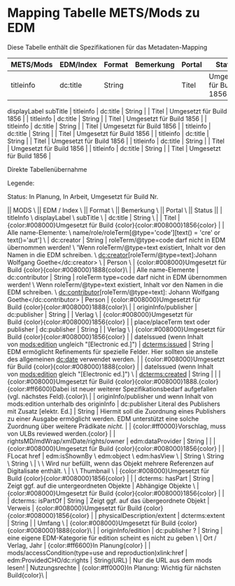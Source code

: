 # Mapping Tabelle METS/Mods zu EDM

Diese Tabelle enthält die Spezifikationen für das Metadaten-Mapping


| METS/Mods | EDM/Index | Format | Bemerkung | Portal | Status |
| --------- | --------- | ------ | --------- | ------ | ------ |
| titleinfo | dc:title  | String |           | Titel  | Umgesetzt für Build 1856 | 
  displayLabel
  subTitle
| titleinfo | dc:title  | String |           | Titel  | Umgesetzt für Build 1856 | 
| titleinfo | dc:title  | String |           | Titel  | Umgesetzt für Build 1856 | 
| titleinfo | dc:title  | String |           | Titel  | Umgesetzt für Build 1856 | 
| titleinfo | dc:title  | String |           | Titel  | Umgesetzt für Build 1856 | 
| titleinfo | dc:title  | String |           | Titel  | Umgesetzt für Build 1856 | 
| titleinfo | dc:title  | String |           | Titel  | Umgesetzt für Build 1856 | 
| titleinfo | dc:title  | String |           | Titel  | Umgesetzt für Build 1856 | 



Direkte Tabellenübernahme

Legende:

Status: In Planung, In Arbeit, Umgesetzt für Build Nr.

|| MODS \\ || EDM / Index \\ || Format \\ || Bemerkung \\ || Portal \\ || Status ||
| titleInfo \\
displayLabel \\
subTitle \\ | dc:title | String \\ | | Titel | {color:#008000}Umgesetzt für Build&nbsp;{color}{color:#008000}1856{color} |
| Alle name-Elemente: \\
name/role/roleTerm\[@type='code'\]\[text() = 'cre' or text()='aut'\] \\ | dc:creator | String | roleTerm/@type=code darf nicht in EDM übernommen werden\! \\
'Wenn roleTerm/@type=text existiert, Inhalt vor den Namen in die EDM schreiben. \\
<dc:creator>\[roleTerm/@type=text\]:Johann Wolfgang Goethe</dc:creator> \\ | Person \\ | {color:#008000}Umgesetzt für Build&nbsp;{color}{color:#008000}1888{color}\\ |
| Alle name-Elemente | dc:contributor | String | roleTerm type=code darf nicht in EDM übernommen werden\! \\
Wenn roleTerm/@type=text existiert, Inhalt vor den Namen in die EDM schreiben. \\
<dc:contributor>\[roleTerm/@type=text\]: Johann Wolfgang Goethe</dc:contributor> | Person | {color:#008000}Umgesetzt für Build&nbsp;{color}{color:#008000}1888{color}\\ |
| originInfo/publisher | dc:publisher | String | | Verlag \\ | {color:#008000}Umgesetzt für Build&nbsp;{color}{color:#008000}1856{color} |
| place/placeTerm text oder publisher | dc:publisher | String | | Verlag \\ | {color:#008000}Umgesetzt für Build&nbsp;{color}{color:#008000}1856{color} |
| dateIssued (wenn Inhalt von&nbsp;<mods:edition> ungleich "\[Electronic&nbsp;ed.\]") | <dcterms:issued> | String | EDM ermöglicht Refinements für spezielle Felder. Hier sollten sie anstelle des allgemeinen <dc:date> verwendet werden. | | {color:#008000}Umgesetzt für Build&nbsp;{color}{color:#008000}1888{color} |
| dateIssued (wenn Inhalt von&nbsp;<mods:edition> gleich "\[Electronic&nbsp;ed.\]") \\ | <dcterms:created> | String | | | {color:#008000}Umgesetzt für Build&nbsp;{color}{color:#008000}1888.{color} {color:#ff6600}Dabei ist neuer weiterer Spezifikationsbedarf aufgefallen (vgl. nächstes Feld).{color}\\ |
| originInfo/publisher und wenn Inhalt von mods:edition unterhalb des originInfo | dc:publisher Literal des Publishers mit Zusatz ﻿﻿\[elektr. Ed.\] | String | Hiermit soll die Zuordnung eines Publishers zu einer Ausgabe ermöglicht werden. EDM unterstützt eine solche Zuordnung über weitere Prädikate *nicht.* | | {color:#ff0000}Vorschlag, muss von ULBs reviewed werden.{color} |
| rightsMD/mdWrap/xmlDate/rights/owner | edm:dataProvider | String | | | {color:#008000}Umgesetzt für Build&nbsp;{color}{color:#008000}1856{color} |
| FLocat href | edm:isShownBy \\
edm:object \\
edm:hasView \\ | String \\
String \\
String \\ | \\
\\
Wird nur befüllt, wenn das Objekt mehrere Referenzen auf Digitalisate enthält. \\ | \\
\\
Thumbnail \\ | {color:#008000}Umgesetzt für Build&nbsp;{color}{color:#008000}1856{color} |
| | dcterms: hasPart | String | Zeigt ggf. auf die untergeordneten Objekte | Abhängige Objekte \\ | {color:#008000}Umgesetzt für Build&nbsp;{color}{color:#008000}1856{color} |
| | dcterms: isPartOf | String | Zeigt ggf. auf das übergeordnete Objekt | Verweis | {color:#008000}Umgesetzt für Build&nbsp;{color}{color:#008000}1856{color} |
| physicalDescription/extent | dcterms:extent | String | | Umfang \\ | {color:#008000}Umgesetzt für Build&nbsp;{color}{color:#008000}1888{color}\\ |
| originInfo/edition | dc:publisher ? | String | eine eigene EDM-Kategorie für edition scheint es nicht zu geben \\ | Ort / Verlag, Jahr | {color:#ff6600}In Planung{color} |
| mods/accessCondition(type=use and reproduction)xlink:href | edm:ProvidedCHO/dc:rights | String(URL) | Nur die URL aus dem mods lesen\! | Nutzungsrechte | {color:#ff0000}In Planung: Wichtig für nächsten Build{color}\\ | 
